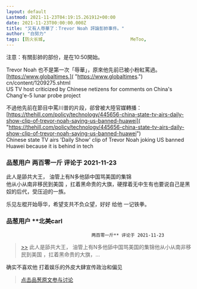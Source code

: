 ```yaml
---
layout: default
Lastmod: 2021-11-23T04:19:15.261912+00:00
date: 2021-11-23T00:00:00.000Z
title: "又有人辱華了：Trevor Noah 評論彭帥事件。"
author: "白努力"
tags: [防火长城,								MeToo,								審查]
---
```


注意：有關彭帥的部份，是在10:50開始。  
  
Trevor Noah 也不是第一次「辱華」，原來他先前已被小粉紅罵過。  
[https://www.globaltimes.]( "https://www.globaltimes.") cn/content/1209275.shtml  
US TV host criticized by Chinese netizens for comments on China's Chang'e-5 lunar probe project  
  
不過他先前在節目中罵川普的片段，郤曾被大陸官媒轉播：  
[https://thehill.com/policy/technology/445656-china-state-tv-airs-daily-show-clip-of-trevor-noah-saying-us-banned-huawei]( "https://thehill.com/policy/technology/445656-china-state-tv-airs-daily-show-clip-of-trevor-noah-saying-us-banned-huawei")  
Chinese state TV airs 'Daily Show' clip of Trevor Noah joking US banned Huawei because it is behind in tech

            
### 品葱用户 **两百零一斤** 评论于 2021-11-23
        
此人是舔共大王， 油管上有N多他舔中国骂美国的集锦  
他从小从南非移民到美国 ，扛着黑命贵的大旗，硬撑着无中生有也要说自己是黑奴的后代，受压迫的一族。  
  
乐见左棍开始辱华，希望支共不负众望，好好 给他 一记铁拳。
        


            
### 品葱用户 **北美carl				
									两百零一斤** 评论于 2021-11-23
        
> [\>>]( "/video/item_id-45261#") 此人是舔共大王， 油管上有N多他舔中国骂美国的集锦他从小从南非移民到美国 ，扛着黑命贵的大旗，...

  
确实不喜欢他 打着娱乐的外皮大肆宣传政治和偏见
        






> [点击品葱原文参与讨论](https://pincong.rocks/video/id-5392__sort_key-agree_count__sort-DESC)

